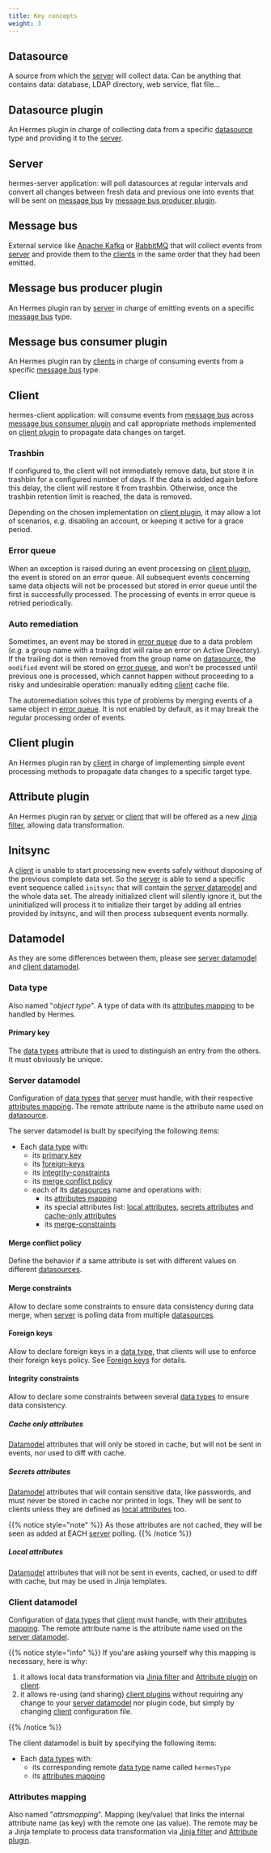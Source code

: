 ```yaml
---
title: Key concepts
weight: 3
---
```


## Datasource

A source from which the [server](#server) will collect data. Can be anything that contains data: database, LDAP directory, web service, flat file...

## Datasource plugin

An Hermes plugin in charge of collecting data from a specific [datasource](#datasource) type and providing it to the [server](#server).

## Server

hermes-server application: will poll datasources at regular intervals and convert all changes between fresh data and previous one into events that will be sent on [message bus](#message-bus) by [message bus producer plugin](#message-bus-producer-plugin).

## Message bus

External service like [Apache Kafka](https://kafka.apache.org/) or [RabbitMQ](https://www.rabbitmq.com/) that will collect events from [server](#server) and provide them to the [clients](#client) in the same order that they had been emitted.

## Message bus producer plugin

An Hermes plugin ran by [server](#server) in charge of emitting events on a specific [message bus](#message-bus) type.

## Message bus consumer plugin

An Hermes plugin ran by [clients](#client) in charge of consuming events from a specific [message bus](#message-bus) type.

## Client

hermes-client application: will consume events from [message bus](#message-bus) across [message bus consumer plugin](#message-bus-consumer-plugin) and call appropriate methods implemented on [client plugin](#client-plugin) to propagate data changes on target.

### Trashbin

If configured to, the client will not immediately remove data, but store it in trashbin for a configured number of days. If the data is added again before this delay, the client will restore it from trashbin. Otherwise, once the trashbin retention limit is reached, the data is removed.

Depending on the chosen implementation on [client plugin](#client-plugin), it may allow a lot of scenarios, *e.g.* disabling an account, or keeping it active for a grace period.

### Error queue

When an exception is raised during an event processing on [client plugin](#client-plugin), the event is stored on an error queue. All subsequent events concerning same data objects will not be processed but stored in error queue until the first is successfully processed. The processing of events in error queue is retried periodically.

### Auto remediation

Sometimes, an event may be stored in [error queue](#error-queue) due to a data problem (*e.g.* a group name with a trailing dot will raise an error on Active Directory). If the trailing dot is then removed from the group name on [datasource](#datasource), the `modified` event will be stored on [error queue](#error-queue), and won't be processed until previous one is processed, which cannot happen without proceeding to a risky and undesirable operation: manually editing [client](#client) cache file.

The autoremediation solves this type of problems by merging events of a same object in [error queue](#error-queue).
It is not enabled by default, as it may break the regular processing order of events.

## Client plugin

An Hermes plugin ran by [client](#client) in charge of implementing simple event processing methods to propagate data changes to a specific target type.

## Attribute plugin

An Hermes plugin ran by [server](#server) or [client](#client) that will be offered as a new [Jinja filter](https://jinja.palletsprojects.com/en/3.1.x/templates/#filters), allowing data transformation.

## Initsync

A [client](#client) is unable to start processing new events safely without disposing of the previous complete data set. So the [server](#server) is able to send a specific event sequence called `initsync` that will contain the [server datamodel](#server-datamodel) and the whole data set. The already initialized client will silently ignore it, but the uninitialized will process it to initialize their target by adding all entries provided by initsync, and will then process subsequent events normally.

## Datamodel

As they are some differences between them, please see [server datamodel](#server-datamodel) and [client datamodel](#client-datamodel).

### Data type

Also named "*object type*". A type of data with its [attributes mapping](#attributes-mapping) to be handled by Hermes.

#### Primary key

The [data types](#data-type) attribute that is used to distinguish an entry from the others. It must obviously be unique.

### Server datamodel

Configuration of [data types](#data-type) that [server](#server) must handle, with their respective [attributes mapping](#attributes-mapping). The remote attribute name is the attribute name used on [datasource](#datasource).

The server datamodel is built by specifying the following items:

- Each [data type](#data-type) with:
  - its [primary key](#primary-key)
  - its [foreign-keys](#foreign-keys)
  - its [integrity-constraints](#integrity-constraints)
  - its [merge conflict policy](#merge-conflict-policy)
  - each of its [datasources](#datasource) name and operations with:
    - its [attributes mapping](#attributes-mapping)
    - its special attributes list: [local attributes](#local-attributes), [secrets attributes](#secrets-attributes) and [cache-only attributes](#cache-only-attributes)
    - its [merge-constraints](#merge-constraints)

#### Merge conflict policy

Define the behavior if a same attribute is set with different values on different [datasources](#datasource).

#### Merge constraints

Allow to declare some constraints to ensure data consistency during data merge, when [server](#server) is polling data from multiple [datasources](#datasource).

#### Foreign keys

Allow to declare foreign keys in a [data type](#data-type), that clients will use to enforce their foreign keys policy. See [Foreign keys](../hermes/how-it-works/hermes-client/foreign-keys/) for details.

#### Integrity constraints

Allow to declare some constraints between several [data types](#data-type) to ensure data consistency.

##### Cache only attributes

[Datamodel](#server-datamodel) attributes that will only be stored in cache, but will not be sent in events, nor used to diff with cache.

##### Secrets attributes

[Datamodel](#server-datamodel) attributes that will contain sensitive data, like passwords, and must never be stored in cache nor printed in logs. They will be sent to clients unless they are defined as [local attributes](#local-attributes) too.

{{% notice style="note" %}}
As those attributes are not cached, they will be seen as added at EACH [server](#server) polling.
{{% /notice %}}

##### Local attributes

[Datamodel](#server-datamodel) attributes that will not be sent in events, cached, or used to diff with cache, but may be used in Jinja templates.

### Client datamodel

Configuration of [data types](#data-type) that [client](#client) must handle, with their [attributes mapping](#attributes-mapping). The remote attribute name is the attribute name used on the [server datamodel](#server-datamodel).

{{% notice style="info" %}}
If you'are asking yourself why this mapping is necessary, here is why:

1. it allows local data transformation via [Jinja filter](https://jinja.palletsprojects.com/en/3.1.x/templates/#filters) and [Attribute plugin](#attribute-plugin) on [client](#client).
2. it allows re-using (and sharing) [client plugins](#client-plugin) without requiring any change to your [server datamodel](#server-datamodel) nor plugin code, but simply by changing [client](#client) configuration file.

{{% /notice %}}

The client datamodel is built by specifying the following items:

- Each [data types](#data-type) with:
  - its corresponding remote [data type](#data-type) name called `hermesType`
  - its [attributes mapping](#attributes-mapping)

### Attributes mapping

Also named "*attrsmapping*". Mapping (key/value) that links the internal attribute name (as key) with the remote one (as value). The remote may be a Jinja template to process data transformation via [Jinja filter](https://jinja.palletsprojects.com/en/3.1.x/templates/#filters) and [Attribute plugin](#attribute-plugin).
